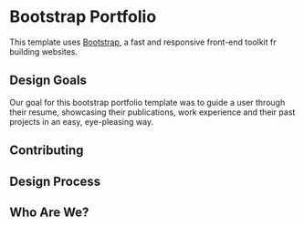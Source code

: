 # Bootstrap Portfolio
This template uses [Bootstrap](https://getbootstrap.com/), a fast and responsive front-end toolkit fr building websites.

## Design Goals
Our goal for this bootstrap portfolio template was to guide a user through their resume, showcasing their publications, work experience and their past projects in an easy, eye-pleasing way.

## Contributing

## Design Process

## Who Are We?
